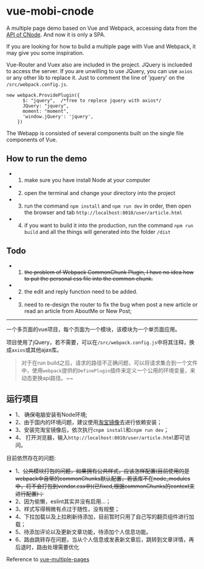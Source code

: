 # vue-mobi-cnode

A multiple page demo based on Vue and Webpack, accessing data from the [API of CNode](https://cnodejs.org/api). And now it is only a SPA. 

If you are looking for how to bulid a multiple page with Vue and Webpack, it may give you some inspiration.

Vue-Router and Vuex also are included in the project. JQuery is inclueded to access the server. If you are unwilling to use JQuery, you can use `axios` or any other lib to replace it. Just to comment the line of 'jquery' on the `/src/webpack.config.js`.

```
new webpack.ProvidePlugin({
      $: "jquery",  /*free to replece jquery with axios*/
      JQuery: "jquery",
      moment: "moment",
      'window.jQuery': 'jquery',
    })

```

The Webapp is consisted of several components built on the single file components of Vue. 

## How to run the demo
* 1. make sure you have install Node at your computer
* 2. open the terminal and change your directory into the project
* 3. run the command `npm install` and `npm run dev` in order, then open the browser and tab `http://localhost:8010/user/article.html`
* 4. if you want to build it into the production, run the command `npm run build` and all the things will generated into the folder `/dist`

## Todo
* 1. <del>the problem of Webpack CommonChunk Plugin, I have no idea how to put the personal css file into the common chunk.</del>
* 2. the edit and reply function need to be added.
* 3. need to re-design the router to fix the bug when post a new article or read an article from AboutMe or New Post;




-----
一个多页面的vue项目，每个页面为一个模块，该模块为一个单页面应用。

项目使用了jQuery，若不需要，可以在`/src/webpack.config.js`中将其注释，换成`axios`或其他ajax库。

> 对于在run build之后，请求的路径不正确问题，可以将请求集合到一个文件中，使用`webpack`提供的`DefinePlugin`插件来定义一个公用的环境变量，来动态更换api路径。~~

## 运行项目
* 1、 确保电脑安装有Node环境;
* 2、由于国内的环境问题，建议使用[淘宝镜像](https://npm.taobao.org/)去进行依赖安装；
* 3、安装完淘宝镜像后，依次执行`cnpm install`和`cnpm run dev`；
* 4、 打开浏览器，输入`http://localhost:8010/user/article.html`即可访问。

目前依然存在的问题:
* 1、<del>公共模块打包的问题，如果拥有公共样式，应该怎样配置(目前使用的是webpack中自带的commonChunks默认配置，若该库不在node_modules中，将不会打包到vendor.css中)(已fixed,根据commonChunks的context来进行配置)；</del>
* 2、因为偷懒，eslint其实并没有启用...；
* 3、样式写得稍微有点过于随性，没有规整；
* 4、下拉加载以及上拉刷新待添加，目前暂时只用了自己写的翻页组件进行加载；
* 5、待添加评论以及更新文章功能，待添加个人信息功能。
* 6、路由跳转存在问题，当从个人信息或发表新文章后，跳转到文章详情，再后退时，路由处理需要优化

Reference to [vue-multiple-pages](https://github.com/Plortinus/vue-multiple-pages)

